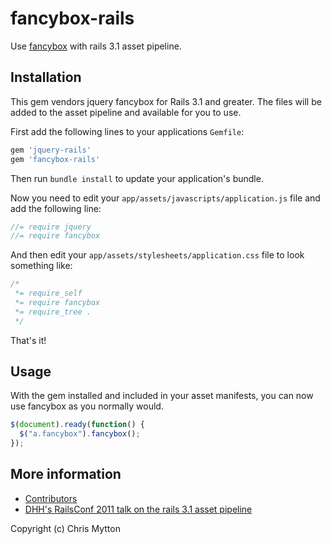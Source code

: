 fancybox-rails
==============

Use [fancybox](http://fancybox.net/) with rails 3.1 asset pipeline.

## Installation

This gem vendors jquery fancybox for Rails 3.1 and greater. The files
will be added to the asset pipeline and available for you to use.

First add the following lines to your applications `Gemfile`:

``` ruby
gem 'jquery-rails'
gem 'fancybox-rails'
```

Then run `bundle install` to update your application's bundle.

Now you need to edit your `app/assets/javascripts/application.js`
file and add the following line:

``` javascript
//= require jquery
//= require fancybox
```

And then edit your `app/assets/stylesheets/application.css` file to
look something like:

``` css
/*
 *= require_self
 *= require fancybox
 *= require_tree .
 */
```

That's it!

## Usage

With the gem installed and included in your asset manifests, you can now
use fancybox as you normally would.

``` javascript
$(document).ready(function() {
  $("a.fancybox").fancybox();
});
```

## More information

* [Contributors](https://github.com/hecticjeff/fancybox-rails/contributors)
* [DHH's RailsConf 2011 talk on the rails 3.1 asset pipeline](http://www.youtube.com/watch?v=cGdCI2HhfAU)

Copyright (c) Chris Mytton

